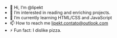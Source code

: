 - 👋 Hi, I’m @lipekt
- 👀 I’m interested in reading and enriching projects.
- 🌱 I’m currently learning HTML/CSS and JavaScript
- 📫 How to reach me lipekt.contato@outlook.com
- ⚡ Fun fact: I dislike pizza.

<!---
LIPEKT/LIPEKT is a ✨ special ✨ repository because its `README.md` (this file) appears on your GitHub profile.
You can click the Preview link to take a look at your changes.
--->
